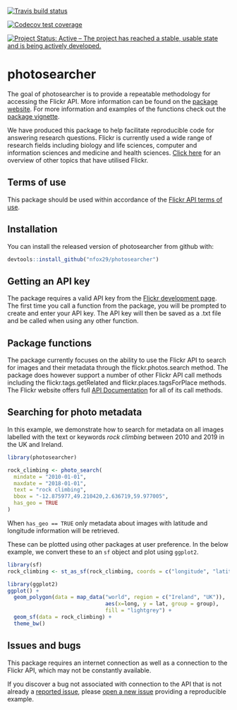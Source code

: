 
[![Travis build
status](https://travis-ci.org/nfox29/photosearcher.svg?branch=master)](https://travis-ci.org/nfox29/photosearcher)

[![Codecov test
coverage](https://codecov.io/gh/nfox29/photosearcher/branch/master/graph/badge.svg)](https://codecov.io/gh/nfox29/photosearcher?branch=master)

[![Project Status: Active – The project has reached a stable, usable
state and is being actively
developed.](https://www.repostatus.org/badges/latest/active.svg)](https://www.repostatus.org/#active)

<!-- README.md is generated from README.Rmd. Please edit that file -->

# photosearcher

The goal of photosearcher is to provide a repeatable methodology for
accessing the Flickr API. More information can be found on the [package
website](https://nfox29.github.io/photosearcher/). For more information
and examples of the functions check out the [package
vignette](https://nfox29.github.io/photosearcher/articles/photosearcher.html).

We have produced this package to help facilitate reproducible code for
answering research questions. Flickr is currently used a wide range of
research fields including biology and life sciences, computer and
information sciences and medicine and health sciences. [Click
here](https://nfox29.github.io/photosearcher/articles/flickr_in_research.html)
for an overview of other topics that have utilised Flickr.

## Terms of use

This package should be used within accordance of the [Flickr API terms
of use](https://www.flickr.com/help/terms/api).

## Installation

You can install the released version of photosearcher from github with:

``` r
devtools::install_github("nfox29/photosearcher")
```

## Getting an API key

The package requires a valid API key from the [Flickr development
page](https://www.flickr.com/services/apps/create/). The first time you
call a function from the package, you will be prompted to create and
enter your API key. The API key will then be saved as a .txt file and be
called when using any other function.

## Package functions

The package currently focuses on the ability to use the Flickr API to
search for images and their metadata through the flickr.photos.search
method. The package does however support a number of other Flickr API
call methods including the flickr.tags.getRelated and
flickr.places.tagsForPlace methods. The Flickr website offers full [API
Documentation](https://www.flickr.com/services/api/) for all of its call
methods.

## Searching for photo metadata

In this example, we demonstrate how to search for metadata on all images
labelled with the text or keywords *rock climbing* between 2010 and 2019
in the UK and Ireland.

``` r
library(photosearcher)

rock_climbing <- photo_search(
  mindate = "2010-01-01",
  maxdate = "2018-01-01",
  text = "rock climbing",
  bbox = "-12.875977,49.210420,2.636719,59.977005",
  has_geo = TRUE
)  
```

When `has_geo == TRUE` only metadata about images with latitude and
longitude information will be retrieved.

These can be plotted using other packages at user preference. In the
below example, we convert these to an `sf` object and plot using
`ggplot2`.

``` r
library(sf)
rock_climbing <- st_as_sf(rock_climbing, coords = c("longitude", "latitude"))

library(ggplot2)
ggplot() +
  geom_polygon(data = map_data("world", region = c("Ireland", "UK")), 
                               aes(x=long, y = lat, group = group),
                               fill = "lightgrey") + 
  geom_sf(data = rock_climbing) + 
  theme_bw()
```

## Issues and bugs

This package requires an internet connection as well as a connection to
the Flickr API, which may not be constantly available.

If you discover a bug not associated with connection to the API that is
not already a [reported
issue](https://github.com/nfox29/photosearcher/issues), please [open a
new issue](https://github.com/nfox29/photosearcher/issues/new) providing
a reproducible example.
